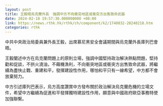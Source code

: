 ```yaml
---
layout: post
title: 王毅晤烏克蘭外長　強調中方不向衝突地區或衝突方出售致命武器
date: 2024-02-18 19:57:30.000000000 +08:00
link: https://news.rthk.hk/rthk/ch/component/k2/1740832-20240218.htm
categories: rthk
---
```


中共中央政治局委員兼外長王毅，出席慕尼黑安全會議期間與烏克蘭外長庫列巴會晤。

王毅闡述中方在烏克蘭問題上的原則立場，強調中國堅持政治解決熱點問題，堅持勸和促談，不拱火澆油，不藉機漁利，不向衝突地區或衝突方出售致命武器，將繼續為盡快止戰、重建和平，發揮建設性作用，哪怕和平只有一線希望，中方都不會放棄努力。

中方引述庫列巴表示，烏方高度讚賞中方發布關於政治解決烏克蘭危機的立場文件，希望中方繼續為促進和平發揮獨特建設性作用，願意與中國政府歐亞事務特使加強聯繫。
